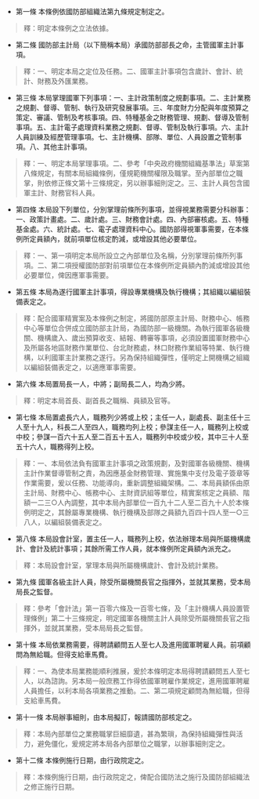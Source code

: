 * 第一條 本條例依國防部組織法第九條規定制定之。

> 釋：明定本條例之立法依據。

* 第二條 國防部主計局（以下簡稱本局）承國防部部長之命，主管國軍主計事項。

> 釋：一、明定本局之定位及任務。二、國軍主計事項包含歲計、會計、統計、財務及外匯業務。

* 第三條 本局掌理國軍下列事項：一、主計政策制度之規劃事項。二、主計業務之規劃、督導、管制、執行及研究發展事項。三、年度財力分配與年度預算之策定、審議、管制及考核事項。四、特種基金之財務管理、規劃、督導及管制事項。五、主計電子處理資料業務之規劃、督導、管制及執行事項。六、主計人員訓練及經歷管理事項。七、主計機構、部隊、單位、人員設置之管制事項。八、其他主計事項。

> 釋：一、明定本局掌理事項。二、參考「中央政府機關組織基準法」草案第八條規定，有關本局組織條例，僅規範機關權限及職掌。至內部單位之職掌，則依修正條文第十三條規定，另以辦事細則定之。三、主計人員包含國軍主計、財務官科人員。

* 第四條 本局設下列單位，分別掌理前條所列事項，並得視業務需要分科辦事：一、政策計畫處。二、歲計處。三、財務會計處。四、內部審核處。五、特種基金處。六、統計處。七、電子處理資料中心。國防部得視軍事需要，在本條例所定員額內，就前項單位核定酌減，或增設其他必要單位。

> 釋：一、第一項明定本局所設立之內部單位及名稱，分別掌理前條所列事項。二、第二項授權國防部對前項單位在本條例所定員額內酌減或增設其他必要單位，俾因應軍事需要。

* 第五條 本局為遂行國軍主計事項，得設專業機構及執行機構；其組織以編組裝備表定之。

> 釋：配合國軍精實案及本條例之制定，將國防部原主計局、財務中心、帳務中心等單位合併成立國防部主計局，為國防部一級機關。為執行國軍各級機關、機構歲入、歲出預算收支、結報、轉審等事項，必須設置國軍財務中心及所屬各地區財務作業單位、台北財務處，林口財務作業組等特業、執行機構，以利國軍主計業務之遂行。另為保持組織彈性，僅明定上開機構之組織以編組裝備表定之，以適應軍事需要。

* 第六條 本局置局長一人，中將；副局長二人，均為少將。

> 釋：明定本局首長、副首長之職稱、員額及官等。

* 第七條 本局置處長六人，職務列少將或上校；主任一人，副處長、副主任十三人至十九人，科長二人至四人，職務均列上校；參謀主任一人，職務列上校或中校；參謀一百六十五人至二百五十五人，職務列中校或少校，其中三十人至五十六人，職務得列上校。

> 釋：一、本局依法負有國軍主計事項之政策規劃，及對國軍各級機關、機構主計作業督導管制之責，為因應基金財務管理、實施集中支付及電子簽章等作業需要，爰以任務、功能導向，重新調整組織架構。二、本局員額係由原主計局、財務中心、帳務中心、主財資訊組等單位，精實案核定之員額、階額一二三○人內調整，其中本局內部單位一百九十二人至二百九十人於本條例明定之，其餘屬專業機構、執行機構及部隊之員額九百四十四人至一○三八人，以編組裝備表定之。

* 第八條 本局設會計室，置主任一人，職務列上校，依法辦理本局與所屬機構歲計、會計及統計事項；其餘所需工作人員，就本條例所定員額內派充之。

> 釋：本局設會計室，掌理本局與所屬機構歲計、會計及統計業務。

* 第九條 國軍各級主計人員，除受所屬機關長官之指揮外，並就其業務，受本局局長之監督。

> 釋：參考「會計法」第一百零六條及一百零七條，及「主計機構人員設置管理條例」第二十三條規定，明定國軍各機關主計人員除受所屬機關長官之指揮外，並就其業務，受本局局長之監督。

* 第十條 本局依業務需要，得聘請顧問五人至七人及進用國軍聘雇人員。前項顧問為無給職。但得支給車馬費。

> 釋：一、為使本局業務能順利推展，爰於本條明定本局得聘請顧問五人至七人，以為諮詢。另本局一般庶務工作得依國軍聘雇作業規定，進用國軍聘雇人員擔任，以利本局各項業務之推動。二、第二項規定顧問為無給職，但得支給車馬費。

* 第十一條 本局辦事細則，由本局擬訂，報請國防部核定之。

> 釋：本局內部單位之業務職掌巨細靡遺，甚為繁瑣，為保持組織彈性與活力，避免僵化，爰規定將本局各內部單位之職掌，以辦事細則定之。

* 第十二條 本條例施行日期，由行政院定之。

> 釋：本條例施行日期，由行政院定之，俾配合國防法之施行及國防部組織法之修正施行日期。

